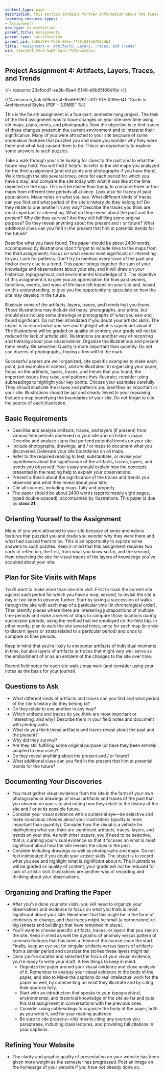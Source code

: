 ```yaml
---
content_type: page
description: This section contains further information about the final project assignment.
learning_resource_types:
- Assignments
ocw_type: CourseSection
parent_title: Assignments
parent_type: CourseSection
parent_uid: 2b653594-7e36-695e-77f0-817e67553db4
title: 'Assignment 4: Artifacts, Layers, Traces, and Trends'
uid: 11be16ff-59a9-9a87-5ac8-7525eacd82ec
---
```


Project Assignment 4: Artifacts, Layers, Traces, and Trends
-----------------------------------------------------------

{{< resource 23efbcd7-ea3b-6ba4-5146-d6b65f66df0e >}}

{{% resource_link 509a57c4-65d6-9761-cf01-f07c009eef4f "Guide to Architectural Styles (PDF - 3.0MB)" %}}

This is the fourth assignment in a four-part, semester-long project. The task of the third assignment was to trace changes on your site over time using old maps, plans, prints, and photographs. Now the objective is to find traces of these changes present in the current environment and to interpret their significance. Many of you were attracted to your site because of some anomalous features that puzzled you and made you wonder why they were there and what had caused them to be. This is an opportunity to explore some answers to such puzzles.

Take a walk through your site looking for clues to the past and to what the future may hold. You will find it helpful to refer to the old maps you analyzed for the third assignment (and old prints and photographs if you have them). Walk through the site several times, once for each period for which you have a map, and compare the site today with what it was like at the time depicted on the map. This will be easier than trying to compare three or four maps from different time periods all at once. Look also for traces of past populations. Make notes on what you see. What different kinds of traces can you find and what period of the site's history do they belong to? Do they relate to one another in any way? Describe the traces you think are most important or interesting. What do they reveal about the past and the present? Why did they survive? Are they still fulfilling some original purpose? Do they reveal anything about the present and / or future? What additional clues can you find in the present that hint at potential trends for the future?

Describe what you have found. The paper should be about 2400 words, accompanied by illustrations (don't forget to include links to the maps from the third assignment). Focus on what seems most significant or interesting to you. Look for patterns. Don't try to mention every trace of the past you find or every clue to a trend. This paper brings together the sum of your knowledge and observations about your site, and it will draw on your historical, topographical, and environmental knowledge of it. The objective of this assignment is to give you an appreciation for how past owners, functions, events, and ways of life have left traces on your site and, based on this understanding, to give you the opportunity to speculate on how the site may develop in the future.

Illustrate some of the artifacts, layers, traces, and trends that you found. These illustrations may include old maps, photographs, and prints, but should also include some drawings or photographs of what you saw and found significant. Do not feel intimidated if you doubt your artistic skills. The object is to record what you see and highlight what is significant about it. The illustrations will be graded on quality of content; your grade will not be reduced for lack of artistic skill. Illustrations are another way of recording and thinking about your observations. Organize the illustrations and present them neatly. Be selective: Quality is more important than quantity. Do not use dozens of photographs, hoping a few will hit the mark.

Successful papers are well organized, cite specific examples to make each point, put examples in context, and are illustrated. In organizing your paper, focus on the artifacts, layers, traces, and trends that you found, the important issues they raise, and patterns they illustrate; consider using subheadings to highlight your key points. Choose your examples carefully. They should illustrate the issues and patterns you identified as important in your site. Illustrations should be apt and clearly linked to your reasoning. Include a map identifying the boundaries of your site. Do not forget to cite the source of each illustration.

Basic Requirements
------------------

*   Describe and analyze artifacts, traces, and layers (if present) from various time periods observed on your site and on historic maps. Describe and analyze signs that portend potential trends on your site.
*   Include photographs, drawings, and / or maps to document what you discovered. Delineate your site boundaries on all maps.
*   Refer to the required reading to test, substantiate, or revise your hypotheses about the significance of the artifacts, traces, layers, and trends you observed. Your essay should explain how the concepts presented in the reading help to explain your observations.
*   Present a thesis about the significance of the traces and trends you observed and what they reveal about your site.
*   Cite all sources, including maps, fully and properly.
*   The paper should be about 2400 words (approximately eight pages, typed double-spaced), accompanied by illustrations. This paper is due by **class 21**.

Orienting Yourself to the Assignment
------------------------------------

Many of you were attracted to your site because of some anomalous features that puzzled you and made you wonder why they were there and what had caused them to be. This is an opportunity to explore some answers to such puzzles. Keep in mind that this assignment requires two sorts of reflection, the first, from what you know so far, and the second, from observing the site for visual traces of the layers of knowledge you've acquired about your site.

Plan for Site Visits with Maps
------------------------------

You'll want to make more than one site visit: First to track the current site against each period for which you have a map; second, to revisit the site a day or two later to observe further. Start by taking a succession of walks through the site with each map of a particular time (in chronological order). Then identify places where there are interesting juxtapositions of multiple time periods and make a series of stops to compare those locations during successive periods, using the method that we employed on the field trip. In other words, plan to walk the site several times, once for each map (in order to discern layers or strata related to a particular period) and once to compare all time periods.

Keep in mind that you're likely to encounter artifacts of individual moments in time, but also layers of artifacts or traces that might very well serve as the embodiment of or as an emblem of the changes to the site over time.

Record field notes for each site walk / map walk (and consider using your notes as the basis for your journal).

Questions to Ask
----------------

*   What different kinds of artifacts and traces can you find and what period of the site's history do they belong to?
*   Do they relate to one another in any way?
*   Which artifacts and traces do you think are most important or interesting, and why? Describe them in your field notes and document with photographs.
*   What do you think these artifacts and traces reveal about the past and the present?
*   Why did they survive?
*   Are they still fulfilling some original purpose (or have they been entirely adapted to new uses)?
*   Do they reveal anything about the present and / or future?
*   What additional clues can you find in the present that hint at potential trends for the future?

Documenting Your Discoveries
----------------------------

*   You must gather visual evidence from the site in the form of your own photographs or drawings of visual artifacts and traces of the past that you observe on your site and noting how they relate to the history of the site and / or to its possible future.
*   Consider your visual evidence with a curatorial eye—be selective and make conscious choices about your illustrations (quality is more important than quantity). Consider how the visual is a vehicle for highlighting what you think are significant artifacts, traces, layers, and trends on your site. As with other papers, you'll need to be selective, that is, curating your visual evidence so that it focuses on what is most significant about how the site reveals the clues to the past.
*   Consider including drawings as well as photographs and maps. Do not feel intimidated if you doubt your artistic skills. The object is to record what you see and highlight what is significant about it. The illustrations will be graded on quality of content; your grade will not be reduced for lack of artistic skill. Illustrations are another way of recording and thinking about your observations.

Organizing and Drafting the Paper
---------------------------------

*   After you've done your site visits, you will need to organize your observations and evidence to focus on what you think is most significant about your site. Remember that this might be in the form of continuity or change, and that traces might be small (a cornerstone) or big (streets and buildings that have remained in place).
*   You'll want to choose specific artifacts, traces, or layers that you see on the site. Keep in mind as well the dynamic of anomaly versus pattern of common features that has been a theme of the course since the start. Finally, keep an eye out for singular artifacts versus layers of artifacts from a similar period and consider the stories these layers might tell.
*   Once you've curated and selected the focus of your visual evidence, you're ready to write your draft. A few things to keep in mind:
    *   Organize the paper around your visual evidence and close analysis of it. Remember to analyze your visual evidence in the body of the paper, and also to Make the captions do real intellectual work for the paper as well, by commenting on what they illustrate and by citing their sources fully.
    *   Start with an introduction that speaks to your topographical, environmental, and historical knowledge of the site so far and puts this last assignment in conversations with the previous ones.
    *   Consider using subheadings to organize the body of the paper, both as you write it, and for your reading audience.
    *   Be sure to cite properly—this means citing any sources you paraphrase, including class lectures, and providing full citations in your captions.

Refining Your Website
---------------------

*   The clarity and graphic quality of presentation on your website has been given more weight as the semester has progressed. Post an image on the homepage of your website if you have not already done so.
